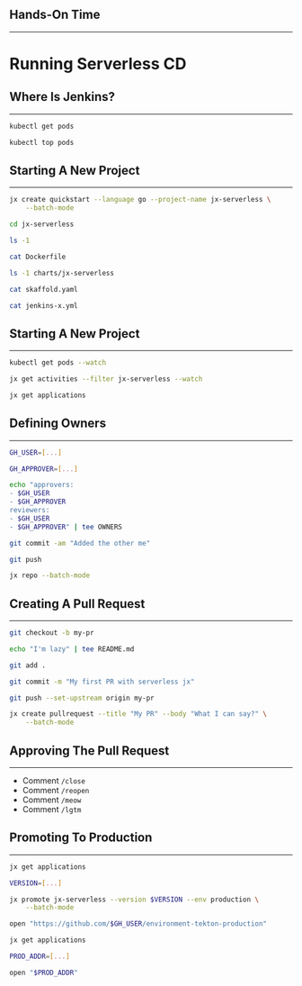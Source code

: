 ## Hands-On Time

---

# Running Serverless CD


## Where Is Jenkins?

---

```bash
kubectl get pods

kubectl top pods
```


## Starting A New Project

---

```bash
jx create quickstart --language go --project-name jx-serverless \
    --batch-mode

cd jx-serverless

ls -1

cat Dockerfile

ls -1 charts/jx-serverless

cat skaffold.yaml

cat jenkins-x.yml
```


## Starting A New Project

---

```bash
kubectl get pods --watch

jx get activities --filter jx-serverless --watch

jx get applications
```


## Defining Owners

---

```bash
GH_USER=[...]

GH_APPROVER=[...]

echo "approvers:
- $GH_USER
- $GH_APPROVER
reviewers:
- $GH_USER
- $GH_APPROVER" | tee OWNERS

git commit -am "Added the other me"

git push

jx repo --batch-mode
```


## Creating A Pull Request

---

```bash
git checkout -b my-pr

echo "I'm lazy" | tee README.md

git add .

git commit -m "My first PR with serverless jx"

git push --set-upstream origin my-pr

jx create pullrequest --title "My PR" --body "What I can say?" \
    --batch-mode
```


## Approving The Pull Request

---

* Comment `/close`
* Comment `/reopen`
* Comment `/meow`
* Comment `/lgtm`


## Promoting To Production

---

```bash
jx get applications

VERSION=[...]

jx promote jx-serverless --version $VERSION --env production \
    --batch-mode

open "https://github.com/$GH_USER/environment-tekton-production"

jx get applications

PROD_ADDR=[...]

open "$PROD_ADDR"
```

